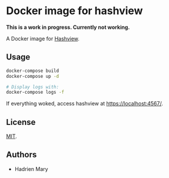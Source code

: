 # Docker image for hashview

**This is a work in progress. Currently not working.**

A Docker image for [Hashview](https://github.com/hashview/hashview).

## Usage

```bash
docker-compose build
docker-compose up -d

# Display logs with:
docker-compose logs -f
```

If everything woked, access hashview at [https://localhost:4567/](https://localhost:4567/).

## License

[MIT](./LICENSE).

## Authors

- Hadrien Mary
